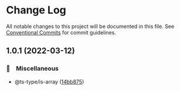 # Change Log

All notable changes to this project will be documented in this file.
See [Conventional Commits](https://conventionalcommits.org) for commit guidelines.

## 1.0.1 (2022-03-12)


### 🔖　Miscellaneous

* @ts-type/is-array ([14bb875](https://github.com/bluelovers/ws-ts-type/commit/14bb87590963c65e673e8b443dcb1c0064468075))
